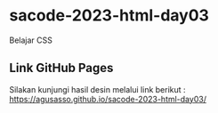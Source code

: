 # sacode-2023-html-day03
Belajar CSS

## Link GitHub Pages

Silakan kunjungi hasil desin melalui link berikut :
https://agusasso.github.io/sacode-2023-html-day03/